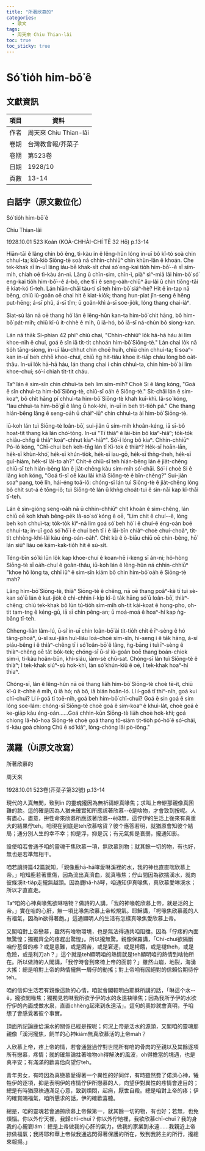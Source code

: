 ```yaml
---
title: "所著欣慕的"
categories:
  - 散文
tags:
  - 周天來 Chiu Thian-lâi
toc: true
toc_sticky: true
---
```


# Só͘ tio̍h him-bō͘ ê

## 文獻資訊

| 項目 | 資料 |
|---|---|
| 作者 | 周天來 Chiu Thian-lâi |
| 卷期 | 台灣教會報/芥菜子 |
| 卷期 | 第523卷 |
| 日期 | 1928/10 |
| 頁數 | 13-14 |

## 白話字（原文數位化）

Só͘ tio̍h him-bō͘ ê

Chiu Thian-lâi

1928.10.01 523 Koàn (KOÀ-CHHÀI-CHÍ TĒ 32 Hō) p.13-14

Hiān-tāi ê lâng chin bô êng, tì-kàu in ê lêng-hûn lóng in-uī bô kî-tó soà chin chhuì-ta; kiû-kiò Siōng-tè soà ná chhin-chhiūⁿ chin khùn-lân ê khoán. Che tek-khak sī in-uī lâng iáu-bē khak-si̍t chai só͘ eng-kai tio̍h him-bō͘--ê sī sím-mi̍h, chiah oē tì-kàu án-ni. Lâng ū chīn-sim, chīn-ì, piàⁿ sìⁿ-miā lâi him-bō͘ só͘ eng-kai tio̍h him-bō͘--ê á-bô, che tī i ê seng-oa̍h-chiūⁿ āu-lâi ū chin tiōng-tāi ê kiat-kó tī-teh. Lán hiān-chāi tàu-tí sī teh him-bō͘ siáⁿ-hè? Hit ê ìn-tap nā bêng, chiū iû-goân oē chai hit ê kiat-kio̍k; thang hun-piat jîn-seng ê hēng put-hēng; á-sī phû, á-sī tîm; ū goân-khì á-sī soe-jio̍k, lóng thang chai-iáⁿ.

Siat-sú lán nā oē thang hō͘ lán ê lêng-hûn kan-ta him-bō͘ chi̍t hāng, bô him-bō͘ pa̍t-mi̍h; chiū kî-û it-chhè ê mi̍h, ū iā-hó, bô iā-sī ná-chún bô siong-kan.

Lán nā tha̍k Si-phian 42 phiⁿ chiū chai, "Chhin-chhiūⁿ lo̍k hā-hā háu ài lim khoe-ni̍h ê chuí, goá ê sîn iā ti̍t-ti̍t chhoán him-bō͘ Siōng-tè." Lán chai lo̍k nā tio̍h tāng-siong, in-uī lâu-chhut chin choē huih, chiū chin chhuì-ta; tī soaⁿ-kan in-uī beh chhē khoe-chuí, chiū ǹg hit-tiâu khoe it-tia̍p cháu lóng bô oa̍t-thâu. In-uī lo̍k hā-hā háu, lán thang chai i chin chhuì-ta, chin him-bō͘ ài lim khoe-chuí; só͘-í chiah ti̍t-ti̍t cháu.

Taⁿ lán ê sim-sîn chin chhuì-ta beh lim sím-mi̍h? Choè Si ê lâng kóng, "Goá ê sîn chhuì-ta him-bō͘ Siōng-tè, chiū-sī oa̍h ê Siōng-tè." Si̍t-chāi lán ê sim-koaⁿ, bô chi̍t hāng pí chhuì-ta him-bō͘ Siōng-tè khah kuî-khì. Iâ-so͘ kóng, "Iau chhuì-ta him-bō͘ gī ê lâng ū hok-khì, in-uī in beh tit-tio̍h pá." Che thang hián-bêng lâng ê seng-oa̍h ū cháiⁿ-iūⁿ chin chhuì-ta ài him-bō͘ Siōng-tè.

iū-koh lán tuì Siōng-tè loân-bō͘, sui-jiân ū sím-mi̍h khoân-kéng, iā sī-bô hoat-tit thang kā lán chó͘-tòng. In-uī "Tī thiàⁿ ê lāi-bīn bô kiaⁿ-hiâⁿ; to̍k-to̍k chiâu-chn̂g ê thiàⁿ koáⁿ-chhut kiaⁿ-hiâⁿ". Só͘-í lóng bô kiaⁿ. Chhin-chhiūⁿ Pó-lô kóng, "Chī-chui beh keh-tn̄g lán tī Ki-tok ê thiàⁿ? He̍k-sī hoān-lān, he̍k-sī khùn-khó͘, he̍k-sī khún-tio̍k, he̍k-sī iau-gō, he̍k-sī thǹg-theh, he̍k-sī guî-hiám, he̍k-sī lāi-to ah?" Chit-ê chiū-sī teh hián-bêng lán ê jia̍t-chêng chiū-sī teh hián-bêng lán ê jia̍t-chêng kàu sím-mi̍h só͘-chāi. Só͘-í choè Si ê lâng koh kóng, "Goá tī-sî oē kàu lâi khiā Siōng-tè ê bīn-chêng?" Sui-jiân soaⁿ pang, toē li̍h, hái-éng toā-iô: chóng-sī lán tuì Siōng-tè ê jia̍t-chêng lóng bô chi̍t sut-á ê tōng-iô; tuì Siōng-tè lán ū khǹg choa̍t-tuì ê sìn-nāi kap kî-thāi tī-teh.

Lán ê sìn-gióng seng-oa̍h nā ū chhin-chhiūⁿ chit khoán ê sim-chêng, lán chiū oē koh khah bêng-pe̍k Iâ-so͘ só͘ kóng ê oē, "Lim chit ê chuí--ê, lóng beh koh chhuì-ta; to̍k-to̍k kìⁿ-nā lim goá só͘ beh hō͘ i ê chuí-ê éng-oán boē chhuì-ta; in-uī goá só͘ hō͘ i ê chuí beh tī i ê lāi-bīn chiâⁿ-choè chuí-choâⁿ, ti̍t-ti̍t chhèng-khí-lâi kàu éng-oán-oa̍h". Chit kù ê ò-biāu chiū oē chin-bêng, hō͘ lán siūⁿ liáu oē kám-kak-tio̍h hit ê sū-si̍t.

Téng-bīn só͘ kì lūn lo̍k kap khoe-chuí ê koan-hē í-keng sī án-ni; hô-hòng Siōng-tè sī oa̍h-chuí ê goân-thâu, iū-koh lán ê lêng-hûn ná chhin-chhiūⁿ "khoe hô lóng ta, chhī iûⁿ ê sim-sîn kiám bô chin him-bō͘ oa̍h ê Siōng-tè mah?

Lâng him-bō͘ Siōng-tè, thiàⁿ Siōng-tè ê chêng, nā oē thang poâⁿ-kè tī tuì sè-kan só͘ ū lán ê kut-jio̍k ê chì-chhin í-ki̍p kî-û ta̍k hāng só͘ ū loân-bō͘, thiàⁿ-chêng; chiū tek-khak bô lūn tú-tio̍h sím-mi̍h oh-tit kái-koat ê hong-pho, oh-tit tam-tng ê kéng-gū, iā sī chin pêng-an; ū moá-moá ê hoaⁿ-hí kap ǹg-bāng tī-teh.

Chheng-liân lâm-lú, ū-sî in-uī chin loân-bō͘ ài tit-tio̍h chi̍t ê īⁿ-sèng ê hó tâng-phoāⁿ, ū-sî sui-jiân huì-liáu loā-choē sim-sîn, hi-seng i ê ta̍k hāng, á-sī piáu-bêng i ê thiàⁿ-chêng tī i só͘ loân-bō͘ ê lâng, ǹg-bāng i tuì īⁿ-sèng ê thiàⁿ-chêng oē ta̍t bo̍k-tek; chóng-sī ū-sî iû-goân boē thang boán-chiok sim-ì, tì-kàu hoân-būn, khí-siáu, iàm-sè chū-sat. Chóng-sī lán tuì Siōng-tè ê thiàⁿ; I tek-khak siúⁿ-sù hok-khì, lán só͘ khún-kiû ê oē, I tek-khak hoaⁿ-hí thiaⁿ.

Chóng-sī, lán ê lêng-hûn nā oē thang lia̍h him-bō͘ Siōng-tè choè tē-it, chiū kî-û it-chhè ê mi̍h, ū iā hó; nā bô, iā bián hoân-ló. Lí í-goā tī thiⁿ-ni̍h, goá kui chī-chuī? Lí í-goā tī toē-ni̍h, goá beh him-bō͘ chī-chuī? Goá ê sin goá ê sim lóng soe-lám: chóng-sī Siōng-tè choè goá ê sim-koaⁿ ê khuì-la̍t, choè goá ê ke-gia̍p kàu éng-oán......Goá chhin-kūn Siōng-tè lia̍h choè hok-khì; goá chiong Iâ-hô-hoa Siōng-tè choè goá thang tô-siám tit-tio̍h pó-hō͘ ê só͘-chāi, tì-kàu goá chiong Chú ê só͘ kiâⁿ, lóng-chóng lâi pò-iông."

## 漢羅（Ùi原文改寫）

所著欣慕的

周天來

1928.10.01 523卷(芥菜子第32號) p.13-14

現代的人真無閒，致到in 的靈魂攏因為無祈禱紲真喙焦；求叫上帝紲那親像真困難的款。這的確是因為人猶未確實知所應該著欣慕--ê是啥物，才會致到按呢。人有盡心，盡意，拚性命來欣慕所應該著欣慕--ê抑無，這佇伊的生活上後來有真重大的結果佇teh。咱現在到底是teh欣慕啥貨？彼个應答若明，就猶原會知彼个結局；通分別人生的幸不幸；抑是浮，抑是沉；有元氣抑是衰弱，攏通知影。

設使咱若會通予咱的靈魂干焦欣慕一項，無欣慕別物；就其餘一切的物，有也好，無也是若準無相干。

咱若讀詩篇42篇就知，「親像鹿hā-hā哮愛啉溪裡的水，我的神也直直喘欣慕上帝。」咱知鹿若著重傷，因為流出真濟血，就真喙焦；佇山間因為欲揣溪水，就向彼條溪it-tia̍p走攏無越頭。因為鹿hā-hā哮，咱通知伊真喙焦，真欣慕愛啉溪水；所以才直直走。

Taⁿ咱的心神真喙焦欲啉啥物？做詩的人講，「我的神喙乾欣慕上帝，就是活的上帝。」實在咱的心肝，無一項比喙焦欣慕上帝較規氣。耶穌講，「枵喙焦欣慕義的人有福氣，因為in欲得著飽。」這通顯明人的生活有怎樣真喙焦愛欣慕上帝。

又閣咱對上帝戀慕，雖然有啥物環境，也是無法得通共咱阻擋。因為「佇疼的內面無驚惶；獨獨齊全的疼趕出驚惶」。所以攏無驚。親像保羅講，「Chī-chui欲隔斷咱佇基督的疼？或是患難，或是困苦，或是窘逐，或是枵餓，或是褪theh，或是危險，或是利刀ah？」這个就是teh顯明咱的熱情就是teh顯明咱的熱情到啥物所在。所以做詩的人閣講，「我佇時會到來徛上帝的面前？」雖然山崩，地裂，海湧大搖：總是咱對上帝的熱情攏無一屑仔的動搖；對上帝咱有囥絕對的信賴佮期待佇teh。

咱的信仰生活若有親像這款的心情，咱就會閣較明白耶穌所講的話，「啉這个水--ê，攏欲閣喙焦；獨獨見若啉我所欲予伊的水的永遠袂喙焦；因為我所予伊的水欲佇伊的內面成做水泉，直直chhèng起來到永遠活」。這句的奧妙就會真明，予咱想了會感覺著彼个事實。

頂面所記論鹿佮溪水的關係已經是按呢；何況上帝是活水的源頭，又閣咱的靈魂那親像「溪河攏焦，飼羊的心神kiám無真欣慕活的上帝mah？

人欣慕上帝，疼上帝的情，若會通盤過佇對世間所有咱的骨肉的至親以及其餘逐項所有戀慕，疼情；就的確無論拄著啥物oh得解決的風波，oh得擔當的境遇，也是真平安；有滿滿的歡喜佮向望佇teh。

青年男女，有時因為真戀慕愛得著一个異性的好同伴，有時雖然費了偌濟心神，犧牲伊的逐項，抑是表明伊的疼情佇伊所戀慕的人，向望伊對異性的疼情會達目的；總是有時猶原袂通滿足心意，致到煩悶，起痟，厭世自殺。總是咱對上帝的疼；伊的確賞賜福氣，咱所懇求的話，伊的確歡喜聽。

總是，咱的靈魂若會通掠欣慕上帝做第一，就其餘一切的物，有也好；若無，也免煩惱。你以外佇天裡，我歸chī-chuī？你以外佇地裡，我欲欣慕chī-chuī？我的身我的心攏衰lám：總是上帝做我的心肝的氣力，做我的家業到永遠......我親近上帝掠做福氣；我將耶和華上帝做我通逃閃得著保護的所在，致到我將主的所行，攏總來報揚。」
